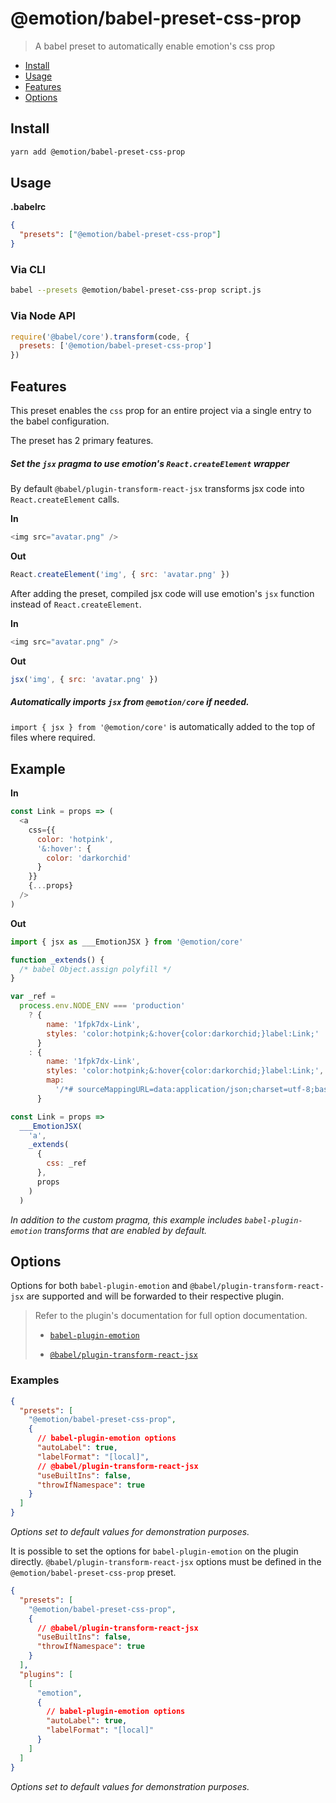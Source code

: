 # @emotion/babel-preset-css-prop

> A babel preset to automatically enable emotion's css prop

- [Install](#install)
- [Usage](#usage)
- [Features](#features)
- [Options](#options)

## Install

```bash
yarn add @emotion/babel-preset-css-prop
```

## Usage

**.babelrc**

```json
{
  "presets": ["@emotion/babel-preset-css-prop"]
}
```

### Via CLI

```bash
babel --presets @emotion/babel-preset-css-prop script.js
```

### Via Node API

```javascript
require('@babel/core').transform(code, {
  presets: ['@emotion/babel-preset-css-prop']
})
```

## Features

This preset enables the `css` prop for an entire project via a single entry to the babel configuration.

The preset has 2 primary features.

##### Set the `jsx` pragma to use emotion's `React.createElement` wrapper

By default `@babel/plugin-transform-react-jsx` transforms jsx code into `React.createElement` calls.

**In**

```javascript
<img src="avatar.png" />
```

**Out**

```javascript
React.createElement('img', { src: 'avatar.png' })
```

After adding the preset, compiled jsx code will use emotion's `jsx` function instead of `React.createElement`.

**In**

```javascript
<img src="avatar.png" />
```

**Out**

```javascript
jsx('img', { src: 'avatar.png' })
```

##### Automatically imports `jsx` from `@emotion/core` if needed.

`import { jsx } from '@emotion/core'` is automatically added to the top of files where required.

## Example

**In**

```javascript
const Link = props => (
  <a
    css={{
      color: 'hotpink',
      '&:hover': {
        color: 'darkorchid'
      }
    }}
    {...props}
  />
)
```

**Out**

```javascript
import { jsx as ___EmotionJSX } from '@emotion/core'

function _extends() {
  /* babel Object.assign polyfill */
}

var _ref =
  process.env.NODE_ENV === 'production'
    ? {
        name: '1fpk7dx-Link',
        styles: 'color:hotpink;&:hover{color:darkorchid;}label:Link;'
      }
    : {
        name: '1fpk7dx-Link',
        styles: 'color:hotpink;&:hover{color:darkorchid;}label:Link;',
        map:
          '/*# sourceMappingURL=data:application/json;charset=utf-8;base64,eyJ2ZXJzaW9uIjozLCJzb3VyY2VzIjpbImF1dG9tYXRpYy1pbXBvcnQuanMiXSwibmFtZXMiOltdLCJtYXBwaW5ncyI6IkFBRUkiLCJmaWxlIjoiYXV0b21hdGljLWltcG9ydC5qcyIsInNvdXJjZXNDb250ZW50IjpbImNvbnN0IExpbmsgPSBwcm9wcyA9PiAoXG4gIDxhXG4gICAgY3NzPXt7XG4gICAgICBjb2xvcjogJ2hvdHBpbmsnLFxuICAgICAgJyY6aG92ZXInOiB7XG4gICAgICAgIGNvbG9yOiAnZGFya29yY2hpZCdcbiAgICAgIH1cbiAgICB9fVxuICAgIHsuLi5wcm9wc31cbiAgLz5cbilcbiJdfQ== */'
      }

const Link = props =>
  ___EmotionJSX(
    'a',
    _extends(
      {
        css: _ref
      },
      props
    )
  )
```

_In addition to the custom pragma, this example includes `babel-plugin-emotion` transforms that are enabled by default._

## Options

Options for both `babel-plugin-emotion` and `@babel/plugin-transform-react-jsx` are supported and will be forwarded to their respective plugin.

> Refer to the plugin's documentation for full option documentation.
>
> - [`babel-plugin-emotion`](https://emotion.sh/docs/babel)
>
> - [`@babel/plugin-transform-react-jsx`](https://babeljs.io/docs/en/next/babel-plugin-transform-react-jsx)

### Examples

```json
{
  "presets": [
    "@emotion/babel-preset-css-prop",
    {
      // babel-plugin-emotion options
      "autoLabel": true,
      "labelFormat": "[local]",
      // @babel/plugin-transform-react-jsx
      "useBuiltIns": false,
      "throwIfNamespace": true
    }
  ]
}
```

_Options set to default values for demonstration purposes._

It is possible to set the options for `babel-plugin-emotion` on the plugin directly. `@babel/plugin-transform-react-jsx` options must be defined in the `@emotion/babel-preset-css-prop` preset.

```json
{
  "presets": [
    "@emotion/babel-preset-css-prop",
    {
      // @babel/plugin-transform-react-jsx
      "useBuiltIns": false,
      "throwIfNamespace": true
    }
  ],
  "plugins": [
    [
      "emotion",
      {
        // babel-plugin-emotion options
        "autoLabel": true,
        "labelFormat": "[local]"
      }
    ]
  ]
}
```

_Options set to default values for demonstration purposes._
